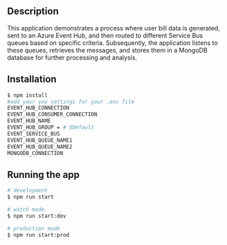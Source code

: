 

## Description

This application demonstrates a process where user bill data is generated, sent to an Azure Event Hub, and then routed to different Service Bus queues based on specific criteria. Subsequently, the application listens to these queues, retrieves the messages, and stores them in a MongoDB database for further processing and analysis.

## Installation

```bash
$ npm install
#add your you settings for your .env file 
EVENT_HUB_CONNECTION 
EVENT_HUB_CONSUMER_CONNECTION
EVENT_HUB_NAME
EVENT_HUB_GROUP = # $Default
EVENT_SERVICE_BUS
EVENT_HUB_QUEUE_NAME1
EVENT_HUB_QUEUE_NAME2
MONGODB_CONNECTION
```

## Running the app

```bash
# development
$ npm run start

# watch mode
$ npm run start:dev

# production mode
$ npm run start:prod
```
